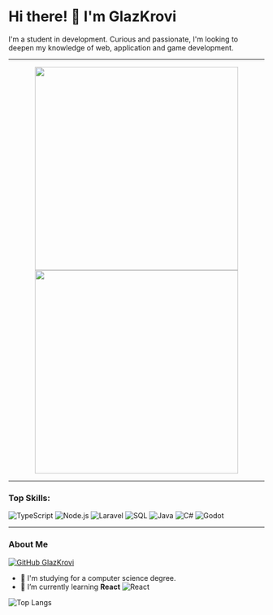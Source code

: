 # Hi there! 👋 I'm **GlazKrovi**

I'm a student in development. Curious and passionate, I'm looking to deepen my knowledge of web, application and game development.

---

<p align="center">
  <img src="https://github-readme-stats.vercel.app/api?username=GlazKrovi&show_icons=true&theme=bear" width="400">
  <img src="https://github-readme-streak-stats.herokuapp.com?user=GlazKrovi&theme=dark&hide_border=true" width="400">
</p>

---

### Top Skills:
![TypeScript](https://img.shields.io/badge/TypeScript-%2314354C.svg?style=flat-square&logo=typescript&logoColor=white)
![Node.js](https://img.shields.io/badge/Node.js-%23339933.svg?style=flat-square&logo=node.js&logoColor=white)
![Laravel](https://img.shields.io/badge/Laravel-%23FF2D20.svg?style=flat-square&logo=laravel&logoColor=white)
![SQL](https://img.shields.io/badge/SQL-%23FF0000.svg?style=flat-square&logo=oracle&logoColor=white)
![Java](https://img.shields.io/badge/Java-%23ED8B00.svg?style=flat-square&logo=java&logoColor=white)
![C#](https://img.shields.io/badge/C%23-%23239120.svg?style=flat-square&logo=c-sharp&logoColor=white)
![Godot](https://img.shields.io/badge/Godot-%23478CBF.svg?style=flat-square&logo=godot-engine&logoColor=white)

---

### About Me

[![GitHub GlazKrovi](https://img.shields.io/github/followers/GlazKrovi?label=follow&style=social)](https://github.com/GlazKrovi)

- 🔭 I'm studying for a computer science degree.
- 🌱 I’m currently learning **React** ![React](https://img.shields.io/badge/React-%2361DAFB.svg?style=flat-square&logo=react&logoColor=white)

![Top Langs](https://github-readme-stats.vercel.app/api/top-langs/?username=GlazKrovi&layout=compact&theme=dark&hide_border=true)
